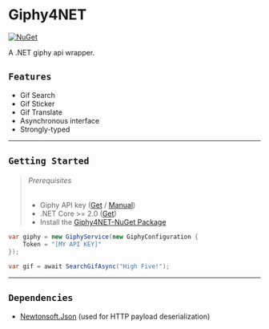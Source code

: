 # Giphy4NET
[![NuGet](https://img.shields.io/nuget/v/Giphy4NET.svg)](https://www.nuget.org/packages/Giphy4NET/)

A .NET giphy api wrapper.

## `Features`
- Gif Search
- Gif Sticker
- Gif Translate
- Asynchronous interface
- Strongly-typed

___

## `Getting Started`

> ###### Prerequisites
> - Giphy API key ([Get](https://developers.giphy.com/dashboard/) / [Manual](https://support.giphy.com/hc/en-us/articles/360020283431-Request-A-GIPHY-API-Key))
> - .NET Core >= 2.0 ([Get](https://dotnet.microsoft.com/download/dotnet-core/2.0))
> - Install the [Giphy4NET-NuGet Package](https://www.nuget.org/packages/Giphy4NET/)

```csharp
var giphy = new GiphyService(new GiphyConfiguration {
    Token = "[MY API KEY]"
});

var gif = await SearchGifAsync("High Five!");
```

___

## `Dependencies`

- [Newtonsoft.Json](https://www.nuget.org/packages/Newtonsoft.Json/) (used for HTTP payload deserialization)
